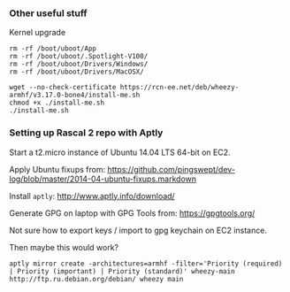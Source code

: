### Other useful stuff ###

Kernel upgrade

    rm -rf /boot/uboot/App
    rm -rf /boot/uboot/.Spotlight-V100/
    rm -rf /boot/uboot/Drivers/Windows/
    rm -rf /boot/uboot/Drivers/MacOSX/

    wget --no-check-certificate https://rcn-ee.net/deb/wheezy-armhf/v3.17.0-bone4/install-me.sh
    chmod +x ./install-me.sh
    ./install-me.sh

### Setting up Rascal 2 repo with Aptly ###

Start a t2.micro instance of Ubuntu 14.04 LTS 64-bit on EC2.

Apply Ubuntu fixups from: https://github.com/pingswept/dev-log/blob/master/2014-04-ubuntu-fixups.markdown

Install `aptly`: http://www.aptly.info/download/

Generate GPG on laptop with GPG Tools from: https://gpgtools.org/

Not sure how to export keys / import to gpg keychain on EC2 instance.

Then maybe this would work?

    aptly mirror create -architectures=armhf -filter='Priority (required) | Priority (important) | Priority (standard)' wheezy-main http://ftp.ru.debian.org/debian/ wheezy main
